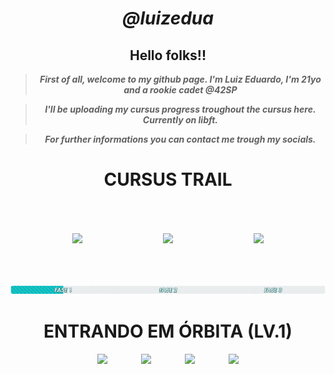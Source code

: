 
<div align = center>

# ___@luizedua___

<div align = center>

## **Hello folks!!**
</div>

>___First of all, welcome to my github page. I'm Luiz Eduardo, I'm 21yo and a rookie cadet @42SP___

>___I'll be uploading my cursus progress troughout the cursus here. Currently on libft.___

>___For further informations you can contact me trough my socials.___

#



# CURSUS TRAIL

<img src="https://game.42sp.org.br/static/assets/achievements/phase_onen.png" vspace="50">
<img src="https://game.42sp.org.br/static/assets/achievements/phase_twon.png"hspace="125"vspace="50" >
<img src="https://game.42sp.org.br/static/assets/achievements/phase_threen.png" vspace="50">

  
  
  
  
![Alt text](assets/Screenshot%20from%202023-06-21%2017-03-04.png)

# ENTRANDO EM ÓRBITA (LV.1)
  
<a href="https://github.com/luizedua42/42libft" target="_blank"><img  src="https://game.42sp.org.br/static/assets/achievements/libftm.png" hspace = "25" ></a> <a href="https://github.com/luizedua42/42get_next_line" target="_blank"><img  src="https://game.42sp.org.br/static/assets/achievements/get_next_linem.png" hspace = "25" ></a> <a href="https://github.com/luizedua42/42_printf" target="_blank"><img  src="https://game.42sp.org.br/static/assets/achievements/ft_printfe.png" hspace = "25" ></a> <a href="https://github.com/luizedua42/42_printf" target="_blank"><img  src="https://game.42sp.org.br/static/assets/achievements/born2berootn.png" hspace = "25" ></a>
